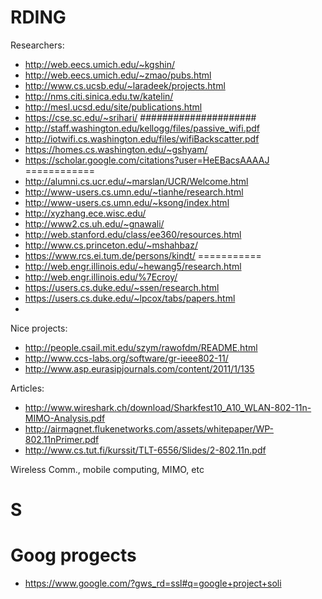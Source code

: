 # RDING
Researchers:
- http://web.eecs.umich.edu/~kgshin/
- http://web.eecs.umich.edu/~zmao/pubs.html
- http://www.cs.ucsb.edu/~laradeek/projects.html
- http://nms.citi.sinica.edu.tw/katelin/
- http://mesl.ucsd.edu/site/publications.html
- https://cse.sc.edu/~srihari/
#####################
- http://staff.washington.edu/kellogg/files/passive_wifi.pdf
- http://iotwifi.cs.washington.edu/files/wifiBackscatter.pdf
- https://homes.cs.washington.edu/~gshyam/
- https://scholar.google.com/citations?user=HeEBacsAAAAJ
============
- http://alumni.cs.ucr.edu/~marslan/UCR/Welcome.html
- http://www-users.cs.umn.edu/~tianhe/research.html
- http://www-users.cs.umn.edu/~ksong/index.html
- http://xyzhang.ece.wisc.edu/
- http://www2.cs.uh.edu/~gnawali/
- http://web.stanford.edu/class/ee360/resources.html
- http://www.cs.princeton.edu/~mshahbaz/
- https://www.rcs.ei.tum.de/persons/kindt/
===========
- http://web.engr.illinois.edu/~hewang5/research.html
- http://web.engr.illinois.edu/%7Ecroy/
- https://users.cs.duke.edu/~ssen/research.html
- https://users.cs.duke.edu/~lpcox/tabs/papers.html
- 
Nice projects:
- http://people.csail.mit.edu/szym/rawofdm/README.html
- http://www.ccs-labs.org/software/gr-ieee802-11/
- http://www.asp.eurasipjournals.com/content/2011/1/135

Articles:
- http://www.wireshark.ch/download/Sharkfest10_A10_WLAN-802-11n-MIMO-Analysis.pdf
- http://airmagnet.flukenetworks.com/assets/whitepaper/WP-802.11nPrimer.pdf
- http://www.cs.tut.fi/kurssit/TLT-6556/Slides/2-802.11n.pdf

Wireless Comm., mobile computing, MIMO, etc
# S


# Goog progects
- https://www.google.com/?gws_rd=ssl#q=google+project+soli
